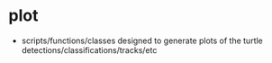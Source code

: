 # plot

- scripts/functions/classes designed to generate plots of the turtle detections/classifications/tracks/etc

